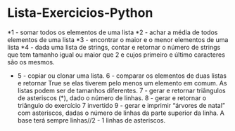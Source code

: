 # Lista-Exercicios-Python
*1 - somar todos os elementos de uma lista
*2 - achar a média de todos elementos de uma lista
*3 -  encontrar o maior e o menor elementos de uma lista
*4 - dada uma lista de strings, contar e retornar o número de
strings que tem tamanho igual ou maior que 2 e cujos primeiro
e último caracteres são os mesmos.
* 5 - copiar ou clonar uma lista.
 6 - comparar os elementos de duas listas e retornar True se elas
tiverem pelo menos um elemento em comum. As listas podem
ser de tamanhos diferentes.
7 - gerar e retornar triângulos de asteriscos (*), dado o número de
linhas.
8 -  gerar e retornar o triângulo do exercício 7 invertido
9 - gerar e imprimir “árvores de natal” com asteriscos, dadas o número de
linhas da parte superior da linha. A base terá sempre linhas//2 - 1
linhas de asteriscos.
